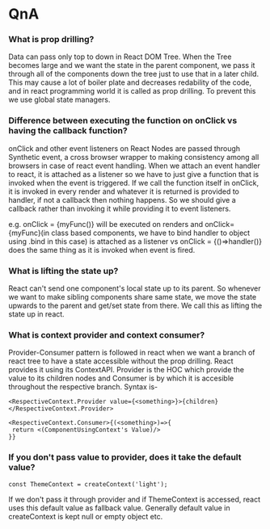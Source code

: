 # QnA

### What is prop drilling?
Data can pass only top to down in React DOM Tree. When the Tree becomes large and we want the state in the parent component, we pass it through all of the components down the tree just to use that in a later child. This may cause a lot of boiler plate and decreases redability of the code, and in react programming world it is called as prop drilling. To prevent this we use global state managers.

### Difference between executing the function on onClick vs having the callback function?
onClick and other event listeners on React Nodes are passed through Synthetic event, a cross browser wrapper to making consistency among all browsers in case of react event handling. When we attach an event handler to react, it is attached as a listener so we have to just give a function that is invoked when the event is triggered. If we call the function itself in onClick, it is invoked in every render and whatever it is returned is provided to handler, if not a callback then nothing happens. So we should give a callback rather than invoking it while providing it to event listeners.

e.g. onClick = {myFunc()} will be executed on renders and onClick={myFunc}(in class based components, we have to bind handler to object using .bind in this case) is attached as a listener vs onClick = {()=>handler()} does the same thing as it is invoked when event is fired.

### What is lifting the state up?
React can't send one component's local state up to its parent. So whenever we want to make sibling components share same state, we move the state upwards to the parent and get/set state from there. We call this as lifting the state up in react.

### What is context provider and context consumer?
Provider-Consumer pattern is followed in react when we want a branch of react tree to have a state accessible without the prop drilling. React provides it using its ContextAPI. Provider is the HOC which provide the value to its children nodes and Consumer is by which it is accesible throughout the respective branch.
Syntax is-

```
<RespectiveContext.Provider value={<something>}>{children}</RespectiveContext.Provider>

```
```
<RespectiveContext.Consumer>{(<something>)=>{
 return <(ComponentUsingContext's Value)/>
}}
```

### If you don't pass value to provider, does it take the default value?

```const ThemeContext = createContext('light');```

If we don't pass it through provider and if ThemeContext is accessed, react uses this default value as fallback value. Generally default value in createContext is kept null or empty object etc.